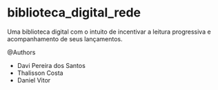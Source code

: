 # biblioteca_digital_rede
Uma biblioteca digital com o intuito de incentivar a leitura progressiva e acompanhamento de seus lançamentos.

@Authors
- Davi Pereira dos Santos
- Thalisson Costa
- Daniel Vitor
  
